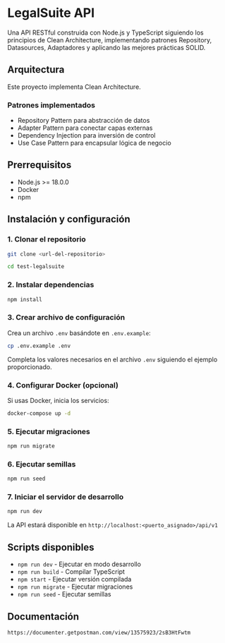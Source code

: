 # LegalSuite API

Una API RESTful construida con Node.js y TypeScript siguiendo los principios de Clean Architecture, implementando patrones Repository, Datasources, Adaptadores y aplicando las mejores prácticas SOLID.

## Arquitectura

Este proyecto implementa Clean Architecture.

### Patrones implementados

- Repository Pattern para abstracción de datos
- Adapter Pattern para conectar capas externas
- Dependency Injection para inversión de control
- Use Case Pattern para encapsular lógica de negocio

## Prerrequisitos

- Node.js >= 18.0.0
- Docker
- npm

## Instalación y configuración

### 1. Clonar el repositorio

```bash
git clone <url-del-repositorio>

cd test-legalsuite
```

### 2. Instalar dependencias

```bash
npm install
```

### 3. Crear archivo de configuración

Crea un archivo `.env` basándote en `.env.example`:

```bash
cp .env.example .env
```

Completa los valores necesarios en el archivo `.env` siguiendo el ejemplo proporcionado.

### 4. Configurar Docker (opcional)

Si usas Docker, inicia los servicios:

```bash
docker-compose up -d
```

### 5. Ejecutar migraciones

```bash
npm run migrate
```

### 6. Ejecutar semillas

```bash
npm run seed
```

### 7. Iniciar el servidor de desarrollo

```bash
npm run dev
```

La API estará disponible en `http://localhost:<puerto_asignado>/api/v1`

## Scripts disponibles

- `npm run dev` - Ejecutar en modo desarrollo
- `npm run build` - Compilar TypeScript
- `npm start` - Ejecutar versión compilada
- `npm run migrate` - Ejecutar migraciones
- `npm run seed` - Ejecutar semillas

## Documentación

`https://documenter.getpostman.com/view/13575923/2sB3HtFwtm`
